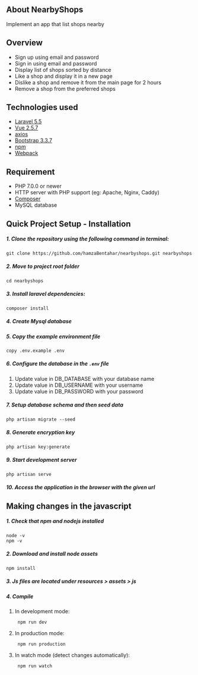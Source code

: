 ## About NearbyShops

Implement an app that list shops nearby

## Overview

- Sign up using email and password
- Sign in using email and password
- Display list of shops sorted by distance
- Like a shop and display it in a new page
- Dislike a shop and remove it from the main page for 2 hours
- Remove a shop from the preferred shops

## Technologies used

- [Laravel 5.5](https://laravel.com/docs/5.5)
- [Vue 2.5.7](https://vuejs.org/)
- [axios](https://github.com/axios/axios)
- [Bootstrap 3.3.7](https://getbootstrap.com/docs/3.3/)
- [npm](https://www.npmjs.com/)
- [Webpack](https://webpack.js.org/)


## Requirement

- PHP 7.0.0 or newer
- HTTP server with PHP support (eg: Apache, Nginx, Caddy)
- [Composer](https://getcomposer.org/)
- MySQL database

## Quick Project Setup - Installation

##### 1. Clone the repository using the following command in terminal:

    git clone https://github.com/hamzaBentahar/nearbyshops.git nearbyshops
    
##### 2. Move to project root folder
    
    cd nearbyshops

##### 3. Install laravel dependencies:

    composer install
    
##### 4. Create Mysql database 
##### 5. Copy the example environment file
    copy .env.example .env
##### 6. Configure the  database in the ```.env``` file
1. Update value in DB_DATABASE with your database name
2. Update value in DB_USERNAME with your username
3. Update value in DB_PASSWORD with your password

##### 7. Setup database schema and then seed data
    php artisan migrate --seed

##### 8. Generate encryption key

    php artisan key:generate
    
##### 9. Start development server

    php artisan serve
    
##### 10. Access the application in the browser with the given url

## Making changes in the javascript

##### 1. Check that npm and nodejs installed
    node -v
    npm -v

##### 2. Download and install node assets
    
    npm install

##### 3. Js files are located under resources > assets > js
##### 4. Compile 
1. In development mode:
    
        npm run dev

2. In production mode:
    
        npm run production

3. In watch mode (detect changes automatically):
    
        npm run watch
